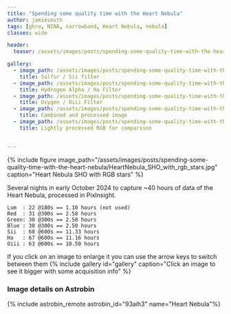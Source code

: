 ```yaml
---
title: "Spending some quality time with the Heart Nebula"
author: jamiesmith
tags: [ghro, NINA, narrowband, Heart Nebula, nebula]
classes: wide

header:
  teaser: /assets/images/posts/spending-some-quality-time-with-the-heart-nebula/HeartNebula_SHO_with_rgb_stars.jpg

gallery:
  - image_path: /assets/images/posts/spending-some-quality-time-with-the-heart-nebula/HeartNebula_Sii.jpg
    title: Sulfur / Sii filter
  - image_path: /assets/images/posts/spending-some-quality-time-with-the-heart-nebula/HeartNebula_Ha.jpg
    title: Hydrogen Alpha / Ha Filter
  - image_path: /assets/images/posts/spending-some-quality-time-with-the-heart-nebula/HeartNebula_Oiii.jpg
    title: Oxygen / Oiii Filter
  - image_path: /assets/images/posts/spending-some-quality-time-with-the-heart-nebula/HeartNebula_SHO_with_rgb_stars.jpg
    title: Combined and processed image
  - image_path: /assets/images/posts/spending-some-quality-time-with-the-heart-nebula/HeartNebulaRGB.jpg
    title: Lightly processed RGB for comparison


---
```



<!--more-->

{%
  include figure image_path="/assets/images/posts/spending-some-quality-time-with-the-heart-nebula/HeartNebula_SHO_with_rgb_stars.jpg"
  caption="Heart Nebula SHO with RGB stars"
%}

Several nights in early October 2024 to capture ~40 hours of data of the 
Heart Nebula, processed in PixInsight.

```
Lum  : 22 @180s == 1.10 hours (not used)
Red  : 31 @300s == 2.58 hours
Green: 30 @300s == 2.50 hours
Blue : 30 @300s == 2.50 hours
Sii  : 68 @600s == 11.33 hours
Ha   : 67 @600s == 11.16 hours
Oiii : 63 @600s == 10.50 hours
```

If you click on an image to enlarge it you can use the arrow keys to switch between them
{% include gallery id="gallery" caption="Click an image to see it bigger with some acquisition info" %}

### Image details on Astrobin
{% include astrobin_remote astrobin_id="93aih3" name="Heart Nebula"%}


